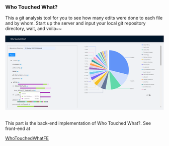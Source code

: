 ### Who Touched What?


This a git analysis tool for you to see how many edits were done to each file and by whom. Start up the server and input your local git repository directory, wait, and voila~~

![Home page](https://github.com/Jubilee101/WhoTouchedWhat/blob/main/img/demo.png)

<br />
This part is the back-end implementation of Who Touched What?. See front-end at 

[WhoTouchedWhatFE](https://github.com/Jubilee101/WhoTouchedWhatFE)



